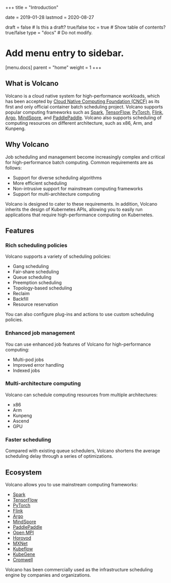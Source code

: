 +++
title = "Introduction"

date = 2019-01-28
lastmod = 2020-08-27

draft = false  # Is this a draft? true/false
toc = true  # Show table of contents? true/false
type = "docs"  # Do not modify.

# Add menu entry to sidebar.
[menu.docs]
  parent = "home"
  weight = 1
+++

## What is Volcano
Volcano is a cloud native system for high-performance workloads, which has been accepted by [Cloud Native Computing Foundation (CNCF)](https://www.cncf.io/) as its first and only official container batch scheduling project. Volcano supports popular computing frameworks such as [Spark](https://spark.apache.org/), [TensorFlow](https://www.tensorflow.org/), [PyTorch](https://pytorch.org/), [Flink](https://flink.apache.org/), [Argo](https://argoproj.github.io/), [MindSpore](https://www.mindspore.cn/en), and [PaddlePaddle](https://www.paddlepaddle.org.cn/). Volcano also supports scheduling of computing resources on different architecture, such as x86, Arm, and Kunpeng.
 
## Why Volcano
Job scheduling and management become increasingly complex and critical for high-performance batch computing. Common requirements are as follows:

* Support for diverse scheduling algorithms
* More efficient scheduling
* Non-intrusive support for mainstream computing frameworks
* Support for multi-architecture computing

Volcano is designed to cater to these requirements. In addition, Volcano inherits the design of Kubernetes APIs, allowing you to easily run applications that require high-performance computing on Kubernetes.
## Features
### Rich scheduling policies
Volcano supports a variety of scheduling policies:

* Gang scheduling
* Fair-share scheduling
* Queue scheduling
* Preemption scheduling
* Topology-based scheduling
* Reclaim
* Backfill
* Resource reservation

You can also configure plug-ins and actions to use custom scheduling policies.
### Enhanced job management 
You can use enhanced job features of Volcano for high-performance computing:

* Multi-pod jobs
* Improved error handling
* Indexed jobs

### Multi-architecture computing
Volcano can schedule computing resources from multiple architectures:

* x86
* Arm
* Kunpeng
* Ascend
* GPU

### Faster scheduling
Compared with existing queue schedulers, Volcano shortens the average scheduling delay through a series of optimizations.

## Ecosystem
Volcano allows you to use mainstream computing frameworks:

* [Spark](https://spark.apache.org/)
* [TensorFlow](https://www.tensorflow.org/)
* [PyTorch](https://pytorch.org/)
* [Flink](https://flink.apache.org/)
* [Argo](https://argoproj.github.io/)
* [MindSpore](https://www.mindspore.cn/en)
* [PaddlePaddle](https://www.paddlepaddle.org.cn/)
* [Open MPI](https://www.open-mpi.org/)
* [Horovod](https://horovod.readthedocs.io/)
* [MXNet](https://mxnet.apache.org/)
* [Kubeflow](https://www.kubeflow.org/)
* [KubeGene](https://github.com/volcano-sh/kubegene)
* [Cromwell](https://cromwell.readthedocs.io/)

Volcano has been commercially used as the infrastructure scheduling engine by companies and organizations.